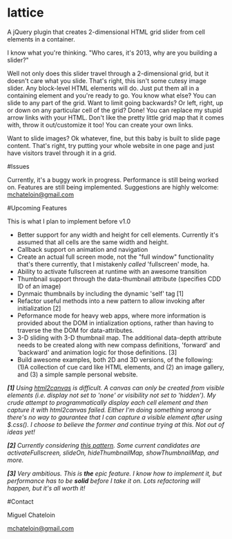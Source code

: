 lattice
=======

A jQuery plugin that creates 2-dimensional HTML grid slider from cell elements in a container.

I know what you're thinking. "Who cares, it's 2013, why are you building a slider?"

Well not only does this slider travel through a 2-dimensional grid, but it doesn't care what you slide. That's right, this isn't some cutesy image slider. Any block-level HTML elements will do. Just put them all in a containing element and you're ready to go. You know what else? You can slide to any part of the grid. Want to limit going backwards? Or left, right, up or down on any particular cell of the grid? Done! You can replace my stupid arrow links with your HTML. Don't like the pretty little grid map that it comes with, throw it out/customize it too! You can create your own links. 

Want to slide images? Ok whatever, fine, but this baby is built to slide page content. That's right, try putting your whole website in one page and just have visitors travel through it in a grid.

#Issues

Currently, it's a buggy work in progress. Performance is still being worked on. Features are still being implemented. Suggestions are highly welcome: mchateloin@gmail.com

#Upcoming Features

This is what I plan to implement before v1.0
* Better support for any width and height for cell elements. Currently it's assumed that all cells are the same width and height.
* Callback support on animation and navigation
* Create an actual full screen mode, not the "full window" functionality that's there currently, that I mistakenly _called_ 'fullscreen' mode, ha.
* Ability to activate fullscreen at runtime with an awesome transition
* Thumbnail support through the data-thumbnail attribute (specifies CDD ID of an image)
* Dynmaic thumbnails by including the dynamic 'self' tag [1]
* Refactor useful methods into a new pattern to allow invoking after initialization [2]
* Peformance mode for heavy web apps, where more information is provided about the DOM in intialization options, rather than having to traverse the the DOM for data-attributes.
* 3-D sliding with 3-D thumbnail map. The additional data-depth attribute needs to be created along with new compass definitions, 'forward' and 'backward' and animation logic for those definitions. [3]
* Build awesome examples, both 2D and 3D versions, of the following: (1)A collection of cue card like HTML elements, and (2) an image gallery, and (3) a simple sample personal website.

_**[1]** Using [html2canvas](https://github.com/niklasvh/html2canvas) is difficult. A canvas can only be created from visible elements (i.e. display not set to 'none' or visibility not set to 'hidden'). My crude attempt to programmatically display each cell element and then capture it with html2canvas failed. Either I'm doing something wrong or there's no way to gaurantee that I can capture a visible element after using $.css(). I choose to believe the former and continue trying at this. Not out of ideas yet!_

_**[2]** Currently considering [this pattern](http://stackoverflow.com/questions/1117086/how-to-create-a-jquery-plugin-with-methods#answer-1117129). Some current candidates are activateFullscreen, slideOn, hideThumbnailMap, showThumbnailMap, and more._

_**[3]**  Very ambitious. This is **the** epic feature. I know how to implement it, but performance has to be **solid** before I take it on. Lots refactoring will happen, but it's all worth it!_

#Contact

Miguel Chateloin

mchateloin@gmail.com